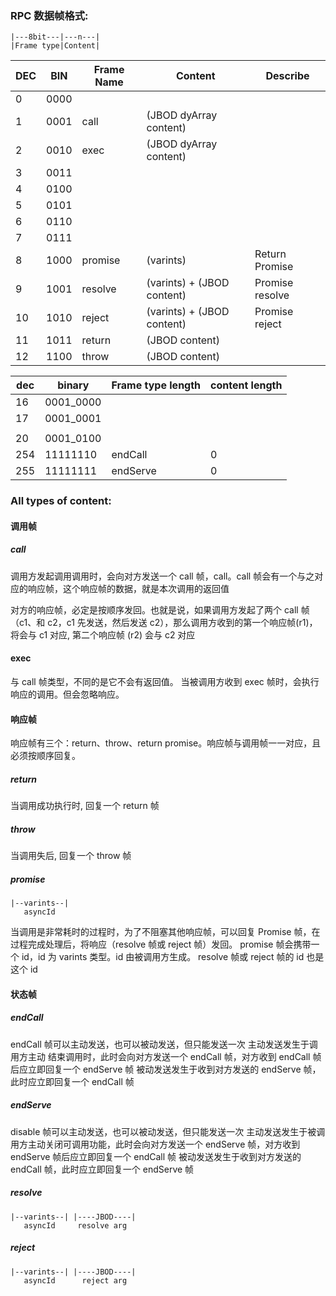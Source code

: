 ### RPC 数据帧格式:

```
|---8bit---|---n---|
|Frame type|Content|
```

| DEC | BIN  | Frame Name | Content                    | Describe        |
| --- | ---- | ---------- | -------------------------- | --------------- |
| 0   | 0000 |            |                            |                 |
| 1   | 0001 | call       | (JBOD dyArray content)     |                 |
| 2   | 0010 | exec       | (JBOD dyArray content)     |                 |
| 3   | 0011 |            |                            |                 |
| 4   | 0100 |            |                            |                 |
| 5   | 0101 |            |                            |                 |
| 6   | 0110 |            |                            |                 |
| 7   | 0111 |            |                            |                 |
| 8   | 1000 | promise    | (varints)                  | Return Promise  |
| 9   | 1001 | resolve    | (varints) + (JBOD content) | Promise resolve |
| 10  | 1010 | reject     | (varints) + (JBOD content) | Promise reject  |
| 11  | 1011 | return     | (JBOD content)             |                 |
| 12  | 1100 | throw      | (JBOD content)             |                 |

| dec | binary    | Frame type length | content length |
| --- | --------- | ----------------- | -------------- |
| 16  | 0001_0000 |                   |                |
| 17  | 0001_0001 |                   |                |
|     |           |                   |                |
| 20  | 0001_0100 |                   |                |
| 254 | 11111110  | endCall           | 0              |
| 255 | 11111111  | endServe          | 0              |

### All types of content:

#### 调用帧

##### call

调用方发起调用调用时，会向对方发送一个 call 帧，call。call 帧会有一个与之对应的响应帧，这个响应帧的数据，就是本次调用的返回值

对方的响应帧，必定是按顺序发回。也就是说，如果调用方发起了两个 call 帧（c1、和 c2，c1 先发送，然后发送 c2），那么调用方收到的第一个响应帧(r1)，将会与 c1 对应, 第二个响应帧 (r2) 会与 c2 对应

#### exec

与 call 帧类型，不同的是它不会有返回值。
当被调用方收到 exec 帧时，会执行响应的调用。但会忽略响应。

#### 响应帧

响应帧有三个：return、throw、return promise。响应帧与调用帧一一对应，且必须按顺序回复。

##### return

当调用成功执行时, 回复一个 return 帧

##### throw

当调用失后, 回复一个 throw 帧

##### promise

```
|--varints--|
   asyncId
```

当调用是非常耗时的过程时，为了不阻塞其他响应帧，可以回复 Promise 帧，在过程完成处理后，将响应（resolve 帧或 reject 帧）发回。
promise 帧会携带一个 id，id 为 varints 类型。id 由被调用方生成。 resolve 帧或 reject 帧的 id 也是这个 id

#### 状态帧

##### endCall

endCall 帧可以主动发送，也可以被动发送，但只能发送一次
主动发送发生于调用方主动 结束调用时，此时会向对方发送一个 endCall 帧，对方收到 endCall 帧后应立即回复一个 endServe 帧
被动发送发生于收到对方发送的 endServe 帧，此时应立即回复一个 endCall 帧

##### endServe

disable 帧可以主动发送，也可以被动发送，但只能发送一次
主动发送发生于被调用方主动关闭可调用功能，此时会向对方发送一个 endServe 帧，对方收到 endServe 帧后应立即回复一个 endCall 帧
被动发送发生于收到对方发送的 endCall 帧，此时应立即回复一个 endServe 帧

##### resolve

```
|--varints--| |----JBOD----|
   asyncId     resolve arg
```

##### reject

```
|--varints--| |----JBOD----|
   asyncId      reject arg
```
